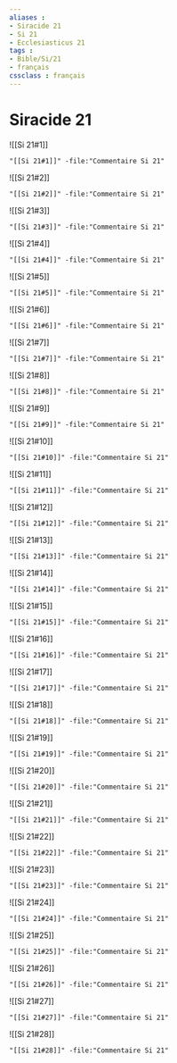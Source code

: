 ```yaml
---
aliases : 
- Siracide 21
- Si 21
- Ecclesiasticus 21
tags : 
- Bible/Si/21
- français
cssclass : français
---
```


# Siracide 21

![[Si 21#1]]

```query
"[[Si 21#1]]" -file:"Commentaire Si 21"
```

![[Si 21#2]]

```query
"[[Si 21#2]]" -file:"Commentaire Si 21"
```

![[Si 21#3]]

```query
"[[Si 21#3]]" -file:"Commentaire Si 21"
```

![[Si 21#4]]

```query
"[[Si 21#4]]" -file:"Commentaire Si 21"
```

![[Si 21#5]]

```query
"[[Si 21#5]]" -file:"Commentaire Si 21"
```

![[Si 21#6]]

```query
"[[Si 21#6]]" -file:"Commentaire Si 21"
```

![[Si 21#7]]

```query
"[[Si 21#7]]" -file:"Commentaire Si 21"
```

![[Si 21#8]]

```query
"[[Si 21#8]]" -file:"Commentaire Si 21"
```

![[Si 21#9]]

```query
"[[Si 21#9]]" -file:"Commentaire Si 21"
```

![[Si 21#10]]

```query
"[[Si 21#10]]" -file:"Commentaire Si 21"
```

![[Si 21#11]]

```query
"[[Si 21#11]]" -file:"Commentaire Si 21"
```

![[Si 21#12]]

```query
"[[Si 21#12]]" -file:"Commentaire Si 21"
```

![[Si 21#13]]

```query
"[[Si 21#13]]" -file:"Commentaire Si 21"
```

![[Si 21#14]]

```query
"[[Si 21#14]]" -file:"Commentaire Si 21"
```

![[Si 21#15]]

```query
"[[Si 21#15]]" -file:"Commentaire Si 21"
```

![[Si 21#16]]

```query
"[[Si 21#16]]" -file:"Commentaire Si 21"
```

![[Si 21#17]]

```query
"[[Si 21#17]]" -file:"Commentaire Si 21"
```

![[Si 21#18]]

```query
"[[Si 21#18]]" -file:"Commentaire Si 21"
```

![[Si 21#19]]

```query
"[[Si 21#19]]" -file:"Commentaire Si 21"
```

![[Si 21#20]]

```query
"[[Si 21#20]]" -file:"Commentaire Si 21"
```

![[Si 21#21]]

```query
"[[Si 21#21]]" -file:"Commentaire Si 21"
```

![[Si 21#22]]

```query
"[[Si 21#22]]" -file:"Commentaire Si 21"
```

![[Si 21#23]]

```query
"[[Si 21#23]]" -file:"Commentaire Si 21"
```

![[Si 21#24]]

```query
"[[Si 21#24]]" -file:"Commentaire Si 21"
```

![[Si 21#25]]

```query
"[[Si 21#25]]" -file:"Commentaire Si 21"
```

![[Si 21#26]]

```query
"[[Si 21#26]]" -file:"Commentaire Si 21"
```

![[Si 21#27]]

```query
"[[Si 21#27]]" -file:"Commentaire Si 21"
```

![[Si 21#28]]

```query
"[[Si 21#28]]" -file:"Commentaire Si 21"
```

